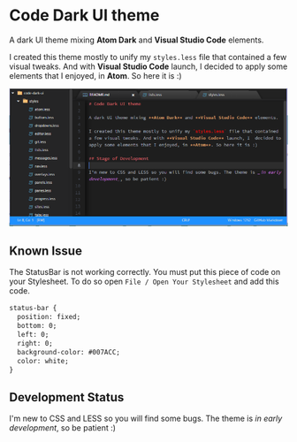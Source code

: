 # Code Dark UI theme

A dark UI theme mixing **Atom Dark** and **Visual Studio Code** elements.

I created this theme mostly to unify my `styles.less` file that contained a few visual tweaks. And with **Visual Studio Code** launch, I  decided to apply some elements that I enjoyed, in **Atom**. So here it is :)

![Screenshot](https://raw.githubusercontent.com/alefragnani/atom-code-dark-ui/master/screenshot.png)

## Known Issue

The StatusBar is not working correctly. You must put this piece of code on your Stylesheet. To do so open `File / Open Your Stylesheet` and add this code.

    status-bar {
      position: fixed;
      bottom: 0;
      left: 0;
      right: 0;
      background-color: #007ACC;
      color: white;
    }

## Development Status

I'm new to CSS and LESS so you will find some bugs. The theme is _in early development_, so be patient :)
